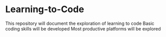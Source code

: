 # Learning-to-Code
This repository will document the exploration of learning to code
Basic coding skills will be developed
Most productive platforms will be explored
